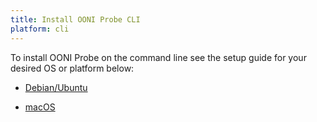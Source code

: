 ```yaml
---
title: Install OONI Probe CLI
platform: cli
---
```

To install OONI Probe on the command line see the setup guide for your desired OS or platform below:

* [Debian/Ubuntu](/install/cli/ubuntu-debian)

* [macOS](/install/cli/macos)
